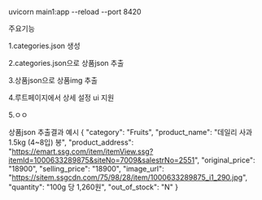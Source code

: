 uvicorn main1:app --reload --port 8420

주요기능

1.categories.json 생성

2.categories.json으로 상품json 추출

3.상품json으로 상품img 추출

4.루트페이지에서 상세 설정 ui 지원

5.ㅇㅇ


상품json 추출결과 예시
{
    "category": "Fruits",
    "product_name": "데일리 사과 1.5kg (4~8입) 봉",
    "product_address": "https://emart.ssg.com/item/itemView.ssg?itemId=1000633289875&siteNo=7009&salestrNo=2551",
    "original_price": "18900",
    "selling_price": "18900",
    "image_url": "https://sitem.ssgcdn.com/75/98/28/item/1000633289875_i1_290.jpg",
    "quantity": "100g 당 1,260원",
    "out_of_stock": "N"
}
